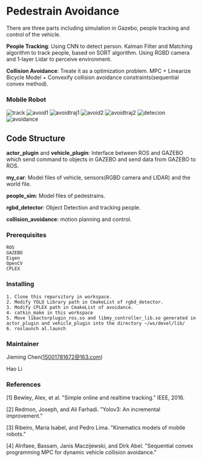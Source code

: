 # Pedestrain Avoidance
There are three parts including simulation in Gazebo, people tracking and control of the vehicle.

**People Tracking**: Using CNN to detect person. Kalman Filter and Matching algorithm to track people, based on SORT algorithm. Using RGBD camera and 1-layer Lidar to  perceive environment.

**Collision Avoidance**: Treate it as a optimization problem. MPC + Linearize Bicycle Model + Convexify collision avoidance constraints(sequential convex method).

### Mobile Robot
![track](https://media.giphy.com/media/eKg6VlYQj2uvz3WRWG/giphy.gif)
![avoid1](https://media.giphy.com/media/dBZR8UcLQvEMRegmBj/giphy.gif)
![avoidtraj1](https://media.giphy.com/media/emBKqNlaGLFVszlfjc/giphy.gif)
![avoid2](https://media.giphy.com/media/KenWM4bDKL9FA1DnXj/giphy.gif)
![avoidtraj2](https://media.giphy.com/media/VF5DpnOKp4Cw05afAS/giphy.gif)
![detecion](https://media.giphy.com/media/dVimvA9hbLlGFSFmL5/giphy.gif)
![avoidance](https://media.giphy.com/media/cPg8Gad5tsDsB80l3r/giphy.gif)
## Code Structure
**actor_plugin** and **vehicle_plugin**: Interface between ROS and GAZEBO which send command to objects in GAZEBO and send data from GAZEBO to ROS.

**my_car**: Model files of vehicle, sensors(RGBD camera and LIDAR)  and the world file. 

**people_sim**: Model files of pedestrains.

**rgbd_detector**: Object Detection and tracking people.

**collision_avoidance**: motion planning and control. 

### Prerequisites
```
ROS
GAZEBO
Eigen
OpenCV
CPLEX
```

### Installing
```
1. Clone this reporsitory in workspace.
2. Modify YOLO Library path in CmakeList of rgbd_detector.
3. Modify CPLEX path in CmakeList of avoidance.
4. catkin_make in this workspace
5. Move libactorplugin_ros.so and libmy_controller_lib.so generated in actor_plugin and vehicle_plugin into the directory ~/ws/devel/lib/ 
6. roslaunch al.launch
```


### Maintainer
Jieming Chen(15001781672@163.com)

Hao Li



### References
[1] Bewley, Alex, et al. "Simple online and realtime tracking."  IEEE, 2016.

[2] Redmon, Joseph, and Ali Farhadi. "Yolov3: An incremental improvement." 

[3] Ribeiro, Maria Isabel, and Pedro Lima. "Kinematics models of mobile robots." 

[4] Alrifaee, Bassam, Janis Maczijewski, and Dirk Abel. "Sequential convex programming MPC for dynamic vehicle collision avoidance."
